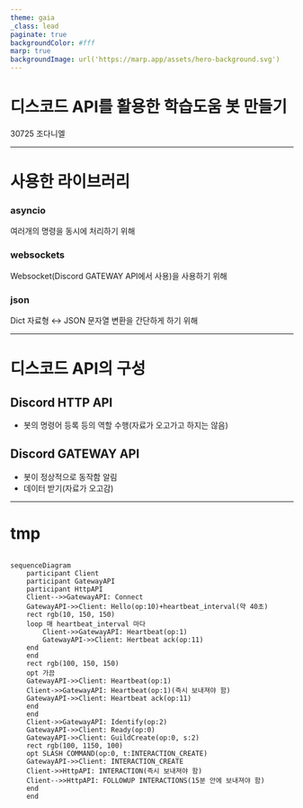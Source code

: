 ```yaml
---
theme: gaia
_class: lead
paginate: true
backgroundColor: #fff
marp: true
backgroundImage: url('https://marp.app/assets/hero-background.svg')
---
```


# **디스코드 API를 활용한 학습도움 봇 만들기**
30725 조다니엘

---

# 사용한 라이브러리
### asyncio
여러개의 명령을 동시에 처리하기 위해
### websockets
Websocket(Discord GATEWAY API에서 사용)을 사용하기 위해
### json
Dict 자료형 $\leftrightarrow$ JSON 문자열 변환을 간단하게 하기 위해

---

# 디스코드 API의 구성

## Discord HTTP API
 - 봇의 명령어 등록 등의 역할 수행(자료가 오고가고 하지는 않음)

## Discord GATEWAY API
 - 봇이 정상적으로 동작함 알림
 - 데이터 받기(자료가 오고감)

---

# tmp

```mermaid

sequenceDiagram
    participant Client
    participant GatewayAPI
    participant HttpAPI
    Client-->>GatewayAPI: Connect
    GatewayAPI->>Client: Hello(op:10)+heartbeat_interval(약 40초)
    rect rgb(10, 150, 150)
    loop 매 heartbeat_interval 마다
        Client->>GatewayAPI: Heartbeat(op:1)
        GatewayAPI->>Client: Hertbeat ack(op:11)
    end
    end
    rect rgb(100, 150, 150)
    opt 가끔
    GatewayAPI->>Client: Heartbeat(op:1)
    Client->>GatewayAPI: Heartbeat(op:1)(즉시 보내져야 함)
    GatewayAPI->>Client: Heartbeat ack(op:11)
    end
    end
    Client->>GatewayAPI: Identify(op:2)
    GatewayAPI->>Client: Ready(op:0)
    GatewayAPI->>Client: GuildCreate(op:0, s:2)
    rect rgb(100, 1150, 100)
    opt SLASH COMMAND(op:0, t:INTERACTION_CREATE)
    GatewayAPI->>Client: INTERACTION_CREATE
    Client->>HttpAPI: INTERACTION(즉시 보내져야 함)
    Client-->>HttpAPI: FOLLOWUP INTERACTIONS(15분 안에 보내져야 함)
    end
    end
```